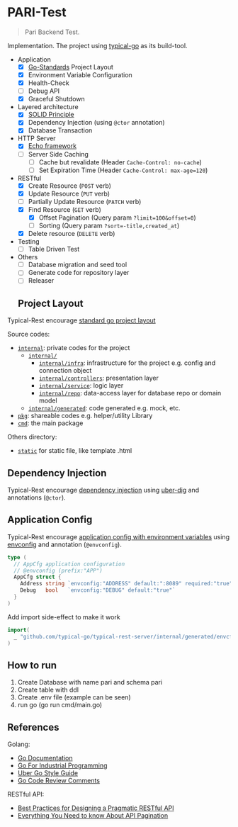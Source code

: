 # PARI-Test

> Pari Backend Test.

Implementation. The project using [typical-go](https://github.com/typical-go/typical-go) as its build-tool.

- Application
  - [x] [Go-Standards](https://github.com/golang-standards/project-layout) Project Layout
  - [x] Environment Variable Configuration
  - [x] Health-Check
  - [ ] Debug API
  - [x] Graceful Shutdown
- Layered architecture
  - [x] [SOLID Principle](https://en.wikipedia.org/wiki/SOLID)
  - [x] Dependency Injection (using `@ctor` annotation)
  - [x] Database Transaction
- HTTP Server
  - [x] [Echo framework](https://echo.labstack.com/)
  - [ ] Server Side Caching
    - [ ] Cache but revalidate (Header `Cache-Control: no-cache`)
    - [ ] Set Expiration Time (Header `Cache-Control: max-age=120`)
- RESTful
  - [x] Create Resource (`POST` verb)
  - [x] Update Resource (`PUT` verb)
  - [ ] Partially Update Resource (`PATCH` verb)
  - [x] Find Resource (`GET` verb)
    - [x] Offset Pagination (Query param `?limit=100&offset=0`)
    - [ ] Sorting (Query param `?sort=-title,created_at`)
  - [x] Delete resource (`DELETE` verb)
- Testing
  - [ ] Table Driven Test
- Others
  - [ ] Database migration and seed tool
  - [ ] Generate code for repository layer
  - [ ] Releaser
  
  ## Project Layout

Typical-Rest encourage [standard go project layout](https://github.com/golang-standards/project-layout)

Source codes:
- [`internal`](internal): private codes for the project
  - [`internal/`](internal/)
    - [`internal/infra`](internal/app/infra): infrastructure for the project e.g. config and connection object
    - [`internal/controllers`](internal/app/controller): presentation layer
    - [`internal/service`](internal/app/service): logic layer
    - [`internal/repo`](internal/app/repo): data-access layer for database repo or domain model
  - [`internal/generated`](internal/generated): code generated e.g. mock, etc.
- [`pkg`](pkg): shareable codes e.g. helper/utility Library
- [`cmd`](cmd): the main package

Others directory:
- [`static`](static) for static file, like template .html

## Dependency Injection

Typical-Rest encourage [dependency injection](https://en.wikipedia.org/wiki/Dependency_injection) using [uber-dig](https://github.com/uber-go/dig) and annotations (`@ctor`).

## Application Config

Typical-Rest encourage [application config with environment variables](https://12factor.net/config) using [envconfig](https://github.com/kelseyhightower/envconfig) and annotation (`@envconfig`).

```go
type (
  // AppCfg application configuration
  // @envconfig (prefix:"APP")
  AppCfg struct {
    Address string `envconfig:"ADDRESS" default:":8089" required:"true"`
    Debug   bool   `envconfig:"DEBUG" default:"true"`
  }
)
```

Add import side-effect to make it work
```go
import(
  _ "github.com/typical-go/typical-rest-server/internal/generated/envcfg"
)
```

## How to run

1. Create Database with name pari and schema pari
2. Create table with ddl
3. Create .env file (example can be seen)
4. run go (go run cmd/main.go)

## References

Golang:
- [Go Documentation](https://golang.org/doc/)
- [Go For Industrial Programming](https://peter.bourgon.org/go-for-industrial-programming/)
- [Uber Go Style Guide](https://github.com/uber-go/guide)
- [Go Code Review Comments](https://github.com/golang/go/wiki/CodeReviewComments)

RESTful API:
- [Best Practices for Designing a Pragmatic RESTful API](https://www.vinaysahni.com/best-practices-for-a-pragmatic-restful-api)
- [Everything You Need to know About API Pagination](https://nordicapis.com/everything-you-need-to-know-about-api-pagination/)